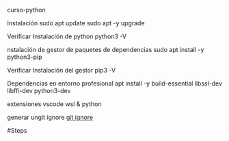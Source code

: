 curso-python

Instalación
sudo apt update
sudo apt -y upgrade

Verificar Instalación de python
python3 -V

nstalación de gestor de paquetes de dependencias
sudo apt install -y python3-pip

Verificar Instalación del gestor
pip3 -V

Dependencias en entorno profesional
apt install -y build-essential libssl-dev libffi-dev python3-dev

extensiones vscode
wsl & python

generar ungit ignore
[git ignore](https://www.toptal.com/developers/gitignore)

#Steps